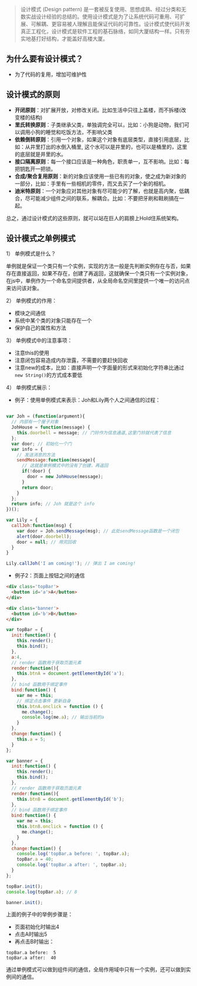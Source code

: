 > 设计模式 (Design pattern) 是一套被反复使用、思想成熟、经过分类和无数实战设计经验的总结的。使用设计模式是为了让系统代码可重用、可扩展、可解耦、更容易被人理解且能保证代码的可靠性。设计模式使代码开发真正工程化，设计模式是软件工程的基石脉络，如同大厦结构一样。只有夯实地基打好结构，才能盖好高楼大厦。

## 为什么要有设计模式？

- 为了代码的复用，增加可维护性

## 设计模式的原则

- __开闭原则__：对扩展开放，对修改关闭。比如生活中只往上盖楼，而不拆楼(改变楼的结构)
- __里氏转换原则__：子类继承父类，单独调完全可以，比如：小狗是动物，我们可以调用小狗的睡觉和吃饭方法，不影响父类
- __依赖倒转原则__：引用一个对象，如果这个对象有底层类型，直接引用底层，比如：从井里打出的水倒入桶里, 这个水可以是井里的，也可以是桶里的，这里的底层就是井里的水。
- __接口隔离原则__：每一个接口应该是一种角色，职责单一，互不影响。比如：每把钥匙开一把锁。
- __合成/聚合复用原则__：新的对象应该使用一些已有的对象，使之成为新对象的一部分，比如：手里有一些相机的零件，而又去买了一个新的相机。
- __迪米特原则__：一个对象应对其他对象有尽可能少的了解，也就是高内聚，低耦合，尽可能减少组件之间的联系，解耦合。比如：不要把牙刷和鞋刷搞在一起。

总之，通过设计模式的这些原则，就可以站在巨人的肩膀上Hold住系统架构。

## 设计模式之单例模式

1） 单例模式是什么？

单例就是保证一个类只有一个实例，实现的方法一般是先判断实例存在与否，如果存在直接返回，如果不存在，创建了再返回，这就确保一个类只有一个实例对象，在js中，单例作为一个命名空间提供者，从全局命名空间里提供一个唯一的访问点来访问该对象。

2） 单例模式的作用：

- 模块之间通信
- 系统中某个类的对象只能存在一个
- 保护自己的属性和方法

3） 单例模式中的注意事项：
- 注意this的使用
- 注意闭包容易造成内存泄露，不需要的要赶快回收
- 注意new的成本，比如：直接声明一个字面量的形式来初始化字符串比通过`new String()`的方式成本要低

4） 单例模式展示：

- 例子：使用单例模式来表示：Joh和Lily两个人之间通信的过程：

```javascript

var Joh = (function(argument){
  // 内部有一个屋子对象
  JohHouse = function(message) {
    this.doorbell = message; // 门铃作为信息通道,这里门铃就代表了信息
  };
  var door; // 初始化一个门
  var info = {
    // 发送消息的方法
    sendMessage:function(message){
      // 这就是单例模式中的没有了创建，再返回
      if(!door) {
        door = new JohHouse(message);
      }
      return door;
    }
  };
  return info; // Joh 就是这个 info
})();

var Lily = {
  callJoh:function(msg) {
    var door = Joh.sendMessage(msg); // 此处sendMessage函数是一个闭包
    alert(door.doorbell);
    door = null; // 用完回收
  }
}

Lily.callJoh('I am coming!'); // 弹出 I am coming!

```


- 例子2：页面上按钮之间的通信

```html
<div class='topBar'>
  <button id='a'>A</button>
</div>

<div class='banner'>
  <button id='b'>B</button>
</div>
```

```javascript
var topBar = {
  init:function() {
    this.render();
    this.bind();
  },
  a:4,
  // render 函数用于获取页面元素
  render:function(){
    this.btnA = document.getElementById('a');
  },
  // bind 函数用于绑定事件
  bind:function() {
    var me = this;
    // 绑定点击事件 更新自身
    this.btnA.onclick = function () {
      me.change();
      console.log(me.a); // 输出当前的a
    }
  },
  change:function() {
    this.a = 5;
  }
};

var banner = {
  init:function() {
    this.render();
    this.bind();
  },
  // render 函数用于获取页面元素
  render:function(){
    this.btnB = document.getElementById('b');
  },
  // bind 函数用于绑定事件
  bind:function() {
    var me = this;
    this.btnB.onclick = function () {
      me.change();
    }
  },
  change:function() {
    console.log('topBar.a before: ', topBar.a);
    topBar.a = 40;
    console.log('topBar.a after: ', topBar.a);
  }
};

topBar.init();
console.log(topBar.a); // 8

banner.init();
```

上面的例子中的举例步骤是：

- 页面初始化时输出4
- 点击A时输出5
- 再点击B时输出：
 ```
 topBar.a before:  5
 topBar.a after:  40
 
 ```

通过单例模式可以做到组件间的通信，全局作用域中只有一个实例，还可以做到实例间的通信。